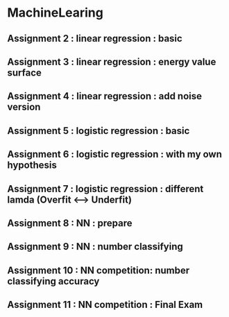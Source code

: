 # MachineLearing

## Assignment 2 : linear regression : basic
## Assignment 3 : linear regression : energy value surface
## Assignment 4 : linear regression : add noise version
## Assignment 5 : logistic regression : basic
## Assignment 6 : logistic regression : with my own hypothesis
## Assignment 7 : logistic regression : different lamda (Overfit <--> Underfit)
## Assignment 8 : NN : prepare
## Assignment 9 : NN : number classifying
## Assignment 10 : NN competition: number classifying accuracy
## Assignment 11 : NN competition : Final Exam
